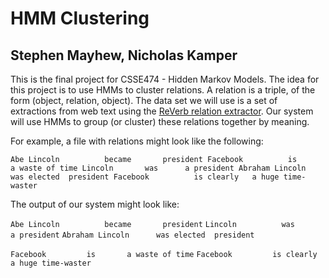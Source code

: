 # HMM Clustering

## Stephen Mayhew, Nicholas Kamper

This is the final project for CSSE474 - Hidden Markov Models. The idea for this project is to use HMMs
to cluster relations. A relation is a triple, of the form (object, relation, object). The data set we will use
is a set of extractions from web text using the [ReVerb relation extractor](http://reverb.cs.washington.edu/). Our
system will use HMMs to group (or cluster) these relations together by meaning. 

For example, a file with relations might look like the following:

`Abe Lincoln	      became	   president
Facebook	      is	   a waste of time
Lincoln	      was	   a president
Abraham Lincoln      was elected  president
Facebook	      is clearly   a huge time-waster`

The output of our system might look like:

`Abe Lincoln	      became	   president`
`Lincoln	      was	   a president`
`Abraham Lincoln      was elected  president`

`Facebook	      is	   a waste of time`
`Facebook	      is clearly   a huge time-waster`
